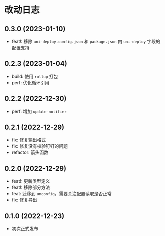# 改动日志

## 0.3.0 (2023-01-10)

- feat!: 移除 `uni-deploy.config.json` 和 `package.json` 内 `uni-deploy` 字段的配置支持

## 0.2.3 (2023-01-04)

- build: 使用 `rollup` 打包
- perf: 优化循环引用

## 0.2.2 (2022-12-30)

- perf: 增加 `update-notifier`

## 0.2.1 (2022-12-29)

- fix: 修复输出格式
- fix: 修复没有校验钉钉的问题
- refactor: 箭头函数

## 0.2.0 (2022-12-29)

- feat!: 更新类型定义
- feat!: 移除部分方法
- feat: 迁移到 `unconfig`，需要关注配置读取是否正常
- fix: 修复导出

## 0.1.0 (2022-12-23)

- 初次正式发布
